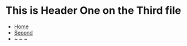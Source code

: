 # This is Header One on the Third file

* [Home](https://keyork54.github.io/https-github.com-SoC-Infotech-test/index.html)
* [Second](https://keyork54.github.io/https-github.com-SoC-Infotech-test/second.html)
* ~ ~ ~
